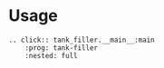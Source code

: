 # Usage

```{eval-rst}
.. click:: tank_filler.__main__:main
    :prog: tank-filler
    :nested: full
```
